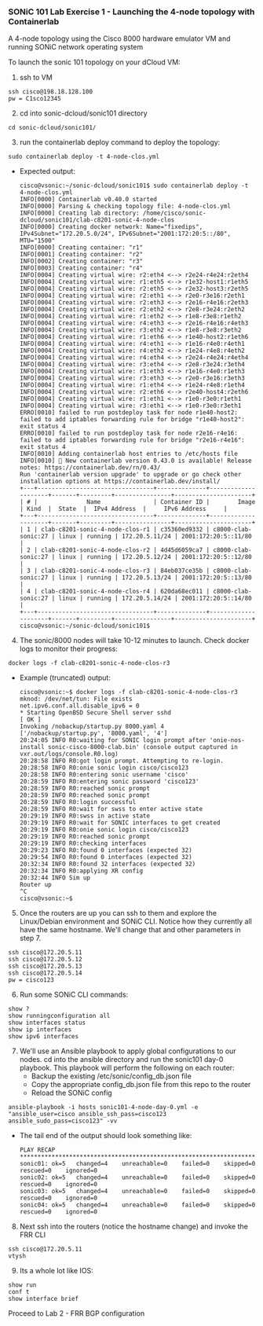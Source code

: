 ### SONiC 101 Lab Exercise 1 - Launching the 4-node topology with Containerlab

A 4-node topology using the Cisco 8000 hardware emulator VM and running SONiC network operating system

To launch the sonic 101 topology on your dCloud VM:

1. ssh to VM
```
ssh cisco@198.18.128.100
pw = C1sco12345
```

2. cd into sonic-dcloud/sonic101 directory
```
cd sonic-dcloud/sonic101/
```

3. run the containerlab deploy command to deploy the topology:
```
sudo containerlab deploy -t 4-node-clos.yml 
```
 - Expected output:
    ```
    cisco@vsonic:~/sonic-dcloud/sonic101$ sudo containerlab deploy -t 4-node-clos.yml 
    INFO[0000] Containerlab v0.40.0 started                 
    INFO[0000] Parsing & checking topology file: 4-node-clos.yml 
    INFO[0000] Creating lab directory: /home/cisco/sonic-dcloud/sonic101/clab-c8201-sonic-4-node-clos 
    INFO[0000] Creating docker network: Name="fixedips", IPv4Subnet="172.20.5.0/24", IPv6Subnet="2001:172:20:5::/80", MTU="1500" 
    INFO[0000] Creating container: "r1"                     
    INFO[0001] Creating container: "r2"                     
    INFO[0002] Creating container: "r3"                     
    INFO[0003] Creating container: "r4"                     
    INFO[0004] Creating virtual wire: r2:eth4 <--> r2e24-r4e24:r2eth4 
    INFO[0004] Creating virtual wire: r1:eth5 <--> r1e32-host1:r1eth5 
    INFO[0004] Creating virtual wire: r2:eth5 <--> r2e32-host3:r2eth5 
    INFO[0004] Creating virtual wire: r2:eth1 <--> r2e0-r3e16:r2eth1 
    INFO[0004] Creating virtual wire: r2:eth3 <--> r2e16-r4e16:r2eth3 
    INFO[0004] Creating virtual wire: r2:eth2 <--> r2e8-r3e24:r2eth2 
    INFO[0004] Creating virtual wire: r1:eth2 <--> r1e8-r3e8:r1eth2 
    INFO[0004] Creating virtual wire: r4:eth3 <--> r2e16-r4e16:r4eth3 
    INFO[0004] Creating virtual wire: r3:eth2 <--> r1e8-r3e8:r3eth2 
    INFO[0004] Creating virtual wire: r1:eth6 <--> r1e40-host2:r1eth6 
    INFO[0004] Creating virtual wire: r4:eth1 <--> r1e16-r4e0:r4eth1 
    INFO[0004] Creating virtual wire: r4:eth2 <--> r1e24-r4e8:r4eth2 
    INFO[0004] Creating virtual wire: r4:eth4 <--> r2e24-r4e24:r4eth4 
    INFO[0004] Creating virtual wire: r3:eth4 <--> r2e8-r3e24:r3eth4 
    INFO[0004] Creating virtual wire: r1:eth3 <--> r1e16-r4e0:r1eth3 
    INFO[0004] Creating virtual wire: r3:eth3 <--> r2e0-r3e16:r3eth3 
    INFO[0004] Creating virtual wire: r1:eth4 <--> r1e24-r4e8:r1eth4 
    INFO[0004] Creating virtual wire: r2:eth6 <--> r2e40-host4:r2eth6 
    INFO[0004] Creating virtual wire: r1:eth1 <--> r1e0-r3e0:r1eth1 
    INFO[0004] Creating virtual wire: r3:eth1 <--> r1e0-r3e0:r3eth1 
    ERRO[0010] failed to run postdeploy task for node r1e40-host2: failed to add iptables forwarding rule for bridge "r1e40-host2": exit status 4 
    ERRO[0010] failed to run postdeploy task for node r2e16-r4e16: failed to add iptables forwarding rule for bridge "r2e16-r4e16": exit status 4 
    INFO[0010] Adding containerlab host entries to /etc/hosts file 
    INFO[0010] 🎉 New containerlab version 0.43.0 is available! Release notes: https://containerlab.dev/rn/0.43/
    Run 'containerlab version upgrade' to upgrade or go check other installation options at https://containerlab.dev/install/ 
    +---+---------------------------------+--------------+---------------------+-------+---------+----------------+----------------------+
    | # |              Name               | Container ID |        Image        | Kind  |  State  |  IPv4 Address  |     IPv6 Address     |
    +---+---------------------------------+--------------+---------------------+-------+---------+----------------+----------------------+
    | 1 | clab-c8201-sonic-4-node-clos-r1 | c35360ed9332 | c8000-clab-sonic:27 | linux | running | 172.20.5.11/24 | 2001:172:20:5::11/80 |
    | 2 | clab-c8201-sonic-4-node-clos-r2 | 4d45d6059ca7 | c8000-clab-sonic:27 | linux | running | 172.20.5.12/24 | 2001:172:20:5::12/80 |
    | 3 | clab-c8201-sonic-4-node-clos-r3 | 84eb037ce35b | c8000-clab-sonic:27 | linux | running | 172.20.5.13/24 | 2001:172:20:5::13/80 |
    | 4 | clab-c8201-sonic-4-node-clos-r4 | 620da68ec011 | c8000-clab-sonic:27 | linux | running | 172.20.5.14/24 | 2001:172:20:5::14/80 |
    +---+---------------------------------+--------------+---------------------+-------+---------+----------------+----------------------+
    cisco@vsonic:~/sonic-dcloud/sonic101$
    ```

4. The sonic/8000 nodes will take 10-12 minutes to launch. Check docker logs to monitor their progress:
```
docker logs -f clab-c8201-sonic-4-node-clos-r3
```
 - Example (truncated) output:
    ```
    cisco@vsonic:~$ docker logs -f clab-c8201-sonic-4-node-clos-r3
    mknod: /dev/net/tun: File exists
    net.ipv6.conf.all.disable_ipv6 = 0
    * Starting OpenBSD Secure Shell server sshd                             [ OK ] 
    Invoking /nobackup/startup.py 8000.yaml 4
    ['/nobackup/startup.py', '8000.yaml', '4']
    20:24:05 INFO R0:waiting for SONIC login prompt after 'onie-nos-install sonic-cisco-8000-clab.bin' (console output captured in vxr.out/logs/console.R0.log)
    20:28:58 INFO R0:got login prompt. Attempting to re-login.
    20:28:58 INFO R0:onie sonic login cisco/cisco123
    20:28:58 INFO R0:entering sonic username 'cisco'
    20:28:59 INFO R0:entering sonic password 'cisco123'
    20:28:59 INFO R0:reached sonic prompt
    20:28:59 INFO R0:reached sonic prompt
    20:28:59 INFO R0:login successful
    20:28:59 INFO R0:wait for swss to enter active state
    20:29:19 INFO R0:swss in active state
    20:29:19 INFO R0:wait for SONIC interfaces to get created
    20:29:19 INFO R0:onie sonic login cisco/cisco123
    20:29:19 INFO R0:reached sonic prompt
    20:29:19 INFO R0:checking interfaces
    20:29:23 INFO R0:found 0 interfaces (expected 32)
    20:29:54 INFO R0:found 0 interfaces (expected 32)
    20:32:34 INFO R0:found 32 interfaces (expected 32)
    20:32:34 INFO R0:applying XR config
    20:32:44 INFO Sim up
    Router up
    ^C
    cisco@vsonic:~$ 
    ```
5. Once the routers are up you can ssh to them and explore the Linux/Debian environment and SONiC CLI. Notice how they currently all have the same hostname. We'll change that and other parameters in step 7.
```
ssh cisco@172.20.5.11
ssh cisco@172.20.5.12
ssh cisco@172.20.5.13
ssh cisco@172.20.5.14
pw = cisco123
```

6. Run some SONiC CLI commands:
```
show ?
show runningconfiguration all
show interfaces status
show ip interfaces
show ipv6 interfaces
```
   
7. We'll use an Ansible playbook to apply global configurations to our nodes. cd into the ansible directory and run the sonic101 day-0 playbook. This playbook will perform the following on each router:
   * Backup the existing /etc/sonic/config_db.json file
   * Copy the appropriate config_db.json file from this repo to the router
   * Reload the SONiC config
```
ansible-playbook -i hosts sonic101-4-node-day-0.yml -e "ansible_user=cisco ansible_ssh_pass=cisco123 ansible_sudo_pass=cisco123" -vv
```
  - The tail end of the output should look something like:
    ```
    PLAY RECAP ***************************************************************************************************
    sonic01: ok=5   changed=4    unreachable=0    failed=0    skipped=0    rescued=0    ignored=0   
    sonic02: ok=5   changed=4    unreachable=0    failed=0    skipped=0    rescued=0    ignored=0   
    sonic03: ok=5   changed=4    unreachable=0    failed=0    skipped=0    rescued=0    ignored=0   
    sonic04: ok=5   changed=4    unreachable=0    failed=0    skipped=0    rescued=0    ignored=0   
    ```
8. Next ssh into the routers (notice the hostname change) and invoke the FRR CLI
```
ssh cisco@172.20.5.11
vtysh
```

9. Its a whole lot like IOS:
```
show run
conf t
show interface brief 
```

Proceed to Lab 2 - FRR BGP configuration

